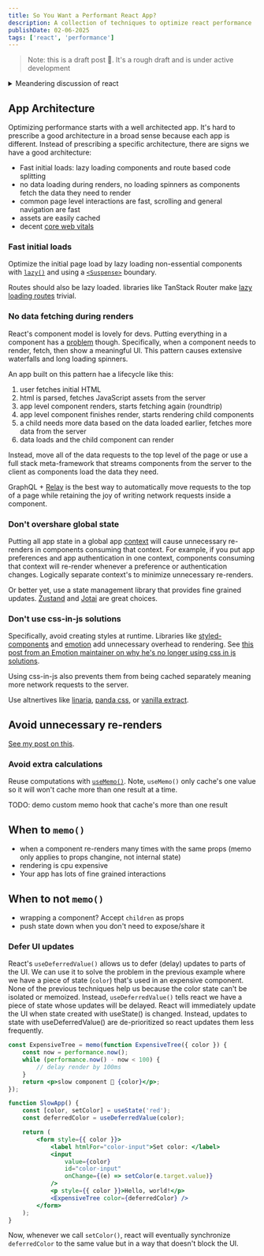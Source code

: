 ```yaml
---
title: So You Want a Performant React App?
description: A collection of techniques to optimize react performance
publishDate: 02-06-2025
tags: ['react', 'performance']
---
```


> Note: this is a draft post 🔨. It's a rough draft and is under active
> development

<details><summary>Meandering discussion of react</summary>
React is the most popular javascript library. The fact that it was released in
2013 and is still the
[most popular framework](https://2024.stateofjs.com/en-US/libraries/) is a
remarkable feat. Especially in the world where a new javascript framework comes
out every week.

Despite it's popularity, React has problems. Most notorious is it's runtime
performance. It's not that React isn't necessarily less performant than other
frameworks like Solid, Vue, or svelte. The problem with React is it requires
more engineering effort to make a performant app so larger React apps often run
into performance issues that aren't as problematic in other frameworks.

React historically put the effort of optimizing performance on developers. This
may be changing with the introduction of the
[React Compiler](https://react.dev/learn/react-compiler) which is a welcome
improvement. However, the react compiler doesn't solve all of React's
performance issues so we still need to keep manual performance techniques in our
toolbox.

This post is a brief overview of common techniques to creating a performant
react app.

</details>

## App Architecture

Optimizing performance starts with a well architected app. It's hard to
prescribe a good architecture in a broad sense because each app is different.
Instead of prescribing a specific architecture, there are signs we have a good
architecture:

- Fast initial loads: lazy loading components and route based code splitting
- no data loading during renders, no loading spinners as components fetch the
  data they need to render
- common page level interactions are fast, scrolling and general navigation are
  fast
- assets are easily cached
- decent
  [core web vitals](https://developer.chrome.com/docs/devtools/performance/overview#live-metrics)

### Fast initial loads

Optimize the initial page load by lazy loading non-essential components with
[`lazy()`](https://react.dev/reference/react/lazy) and using a
[`<Suspense>`](https://react.dev/reference/react/Suspense) boundary.

Routes should also be lazy loaded. libraries like TanStack Router make
[lazy loading routes](https://tanstack.com/router/latest/docs/framework/react/guide/code-splitting#using-the-lazytsx-suffix)
trivial.

### No data fetching during renders

React's component model is lovely for devs. Putting everything in a component
has a
[problem](https://bobaekang.com/blog/component-colocation-composition/#welcome-to-the-jungle)
though. Specifically, when a component needs to render, fetch, then show a
meaningful UI. This pattern causes extensive waterfalls and long loading
spinners.

An app built on this pattern hae a lifecycle like this:

1. user fetches initial HTML
1. html is parsed, fetches JavaScript assets from the server
1. app level component renders, starts fetching again (roundtrip)
1. app level component finishes render, starts rendering child components
1. a child needs more data based on the data loaded earlier, fetches more data
   from the server
1. data loads and the child component can render

Instead, move all of the data requests to the top level of the page or use a
full stack meta-framework that streams components from the server to the client
as components load the data they need.

GraphQL + [Relay](https://relay.dev/) is the best way to automatically move
requests to the top of a page while retaining the joy of writing network
requests inside a component.

### Don't overshare global state

Putting all app state in a global app
[context](https://react.dev/reference/react/createContext) will cause
unnecessary re-renders in components consuming that context. For example, if you
put app preferences and app authentication in one context, components consuming
that context will re-render whenever a preference or authentication changes.
Logically separate context's to minimize unnecessary re-renders.

Or better yet, use a state management library that provides fine grained
updates. [Zustand](https://zustand.docs.pmnd.rs/getting-started/introduction)
and [Jotai](https://jotai.org) are great choices.

### Don't use css-in-js solutions

Specifically, avoid creating styles at runtime. Libraries like
[styled-components](https://styled-components.com) and
[emotion](https://emotion.sh/docs/introduction) add unnecessary overhead to
rendering. See
[this post from an Emotion maintainer on why he's no longer using css in js solutions](https://dev.to/srmagura/why-were-breaking-up-wiht-css-in-js-4g9b).

Using css-in-js also prevents them from being cached separately meaning more
network requests to the server.

Use altnertives like [linaria](https://linaria.dev),
[panda css](https://panda-css.com), or
[vanilla extract](https://vanilla-extract.style).

## Avoid unnecessary re-renders

[See my post on this](/posts/reducing-react-re-renders-with-memoized-references).

### Avoid extra calculations

Reuse computations with
[`useMemo()`](https://react.dev/reference/react/useMemo). Note, `useMemo()` only
cache's one value so it will won't cache more than one result at a time.

TODO: demo custom memo hook that cache's more than one result

## When to `memo()`

- when a component re-renders many times with the same props (memo only applies
  to props changine, not internal state)
- rendering is cpu expensive
- Your app has lots of fine grained interactions

## When to not `memo()`

- wrapping a component? Accept `children` as props
- push state down when you don't need to expose/share it

### Defer UI updates

React's `useDeferredValue()` allows us to defer (delay) updates to parts of the
UI. We can use it to solve the problem in the previous example where we have a
piece of state (`color`) that's used in an expensive component. None of the
previous techniques help us because the color state can't be isolated or
memoized. Instead, `useDeferredValue()` tells react we have a piece of state
whose updates will be delayed. React will immediately update the UI when state
created with useState() is changed. Instead, updates to state with
useDeferredValue() are de-prioritized so react updates them less frequently.

```jsx
const ExpensiveTree = memo(function ExpensiveTree({ color }) {
	const now = performance.now();
	while (performance.now() - now < 100) {
		// delay render by 100ms
	}
	return <p>slow component 🐌 {color}</p>;
});

function SlowApp() {
	const [color, setColor] = useState('red');
	const deferredColor = useDeferredValue(color);

	return (
		<form style={{ color }}>
			<label htmlFor="color-input">Set color: </label>
			<input
				value={color}
				id="color-input"
				onChange={(e) => setColor(e.target.value)}
			/>
			<p style={{ color }}>Hello, world!</p>
			<ExpensiveTree color={deferredColor} />
		</form>
	);
}
```

Now, whenever we call `setColor()`, react will eventually synchronize
`deferredColor` to the same value but in a way that doesn't block the UI.
